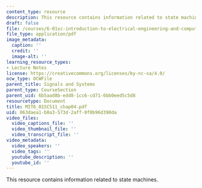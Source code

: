 ```yaml
---
content_type: resource
description: This resource contains information related to state machines.
draft: false
file: /courses/6-01sc-introduction-to-electrical-engineering-and-computer-science-i-spring-2011/063daea1b8a3573d2aff0f0b96d390da_MIT6_01SCS11_chap04.pdf
file_type: application/pdf
image_metadata:
  caption: ''
  credit: ''
  image-alt: ''
learning_resource_types:
- Lecture Notes
license: https://creativecommons.org/licenses/by-nc-sa/4.0/
ocw_type: OCWFile
parent_title: Signals and Systems
parent_type: CourseSection
parent_uid: 6b5aad8b-edd8-1cc6-cd71-6bb0eed5c5d8
resourcetype: Document
title: MIT6_01SCS11_chap04.pdf
uid: 063daea1-b8a3-573d-2aff-0f0b96d390da
video_files:
  video_captions_file: ''
  video_thumbnail_file: ''
  video_transcript_file: ''
video_metadata:
  video_speakers: ''
  video_tags: ''
  youtube_description: ''
  youtube_id: ''
---
```

This resource contains information related to state machines.